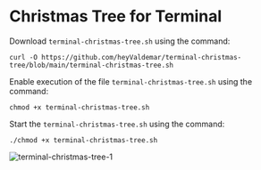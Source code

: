 # Christmas Tree for Terminal

Download `terminal-christmas-tree.sh` using the command:

`curl -O https://github.com/heyValdemar/terminal-christmas-tree/blob/main/terminal-christmas-tree.sh` 

Enable execution of the file `terminal-christmas-tree.sh` using the command:

`chmod +x terminal-christmas-tree.sh`

Start the `terminal-christmas-tree.sh` using the command:

`./chmod +x terminal-christmas-tree.sh`

![terminal-christmas-tree-1](https://user-images.githubusercontent.com/10498744/147349510-cf4cb55e-255c-405c-9f7d-624924e1efc1.gif)
